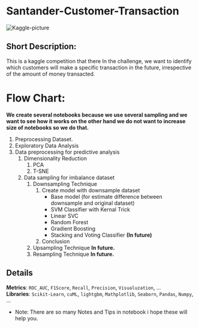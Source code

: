 # Santander-Customer-Transaction
![Kaggle-picture](https://github.com/mrpintime/Santander-Customer-Transaction/assets/120576828/f7e0a43b-b291-4935-b272-0bdaa5e9b6b5)

## Short Description:  
This is a kaggle competition that there In the challenge, we want to identify which customers will make a specific transaction in the future, irrespective of the amount of money transacted.

# Flow Chart:
**We create several notebooks because we use several sampling and we want to see how it works on the other hand we do not want to increase size of notebooks so we do that.**  

1. Preprocessing Dataset.
2. Exploratory Data Analysis
3. Data preprocessing for predictive analysis
   1. Dimensionality Reduction
      1. PCA
      2. T-SNE
   2. Data sampling for imbalance dataset
      1. Downsampling Technique
         1. Create model with downsample dataset
            - Base model (for estimate difference between downsample and original dataset)
            - SVM Classifier with Kernal Trick
            - Linear SVC
            - Random Forest
            - Gradient Boosting
            - Stacking and Voting Classifier **(In future)**
         2. Conclusion
      2. Upsampling Technique
         **In future.**
      3. Resampling Technique
         **In future.**

## Details  
**Metrics**: `ROC_AUC`, `F1Score`, `Recall`, `Precision`, `Visualuzation`, ...  
**Libraries**: `Scikit-Learn`, `cuML`, `lightgbm`, `Mathplotlib`, `Seaborn`, `Pandas`, `Numpy`, ...  

- Note: There are so many Notes and Tips in notebook i hope these will help you. 
